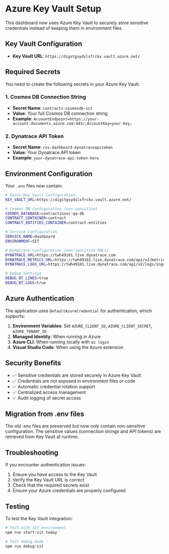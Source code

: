# Azure Key Vault Setup

This dashboard now uses Azure Key Vault to securely store sensitive credentials instead of keeping them in environment files.

## Key Vault Configuration

- **Key Vault URL**: `https://digstgsydslsfrckv.vault.azure.net/`

## Required Secrets

You need to create the following secrets in your Azure Key Vault:

### 1. Cosmos DB Connection String
- **Secret Name**: `contracts-cosmosdb-sit`
- **Value**: Your full Cosmos DB connection string
- **Example**: `AccountEndpoint=https://your-account.documents.azure.com:443/;AccountKey=your-key;`

### 2. Dynatrace API Token
- **Secret Name**: `cos-dashboard-dynatraceapitoken`
- **Value**: Your Dynatrace API token
- **Example**: `your-dynatrace-api-token-here`

## Environment Configuration

Your `.env` files now contain:

```bash
# Azure Key Vault Configuration
KEY_VAULT_URL=https://digstgsydslsfrckv.vault.azure.net/

# Cosmos DB Configuration (non-sensitive)
COSMOS_DATABASE=contractinsvc-qa-db
CONTRACT_CONTAINER=contract
CONTRACT_ENTITIES_CONTAINER=contract-entities

# Service Configuration
SERVICE_NAME=dashboard
ENVIRONMENT=SIT

# Dynatrace Configuration (non-sensitive URLs)
DYNATRACE_URL=https://twh49101.live.dynatrace.com
DYNATRACE_METRICS_URL=https://twh49101.live.dynatrace.com/api/v2/metrics/ingest
DYNATRACE_LOGS_URL=https://twh49101.live.dynatrace.com/api/v2/logs/ingest

# Debug Settings
DEBUG_DT_LINES=true
DEBUG_DT_LOGS=true
```

## Azure Authentication

The application uses `DefaultAzureCredential` for authentication, which supports:

1. **Environment Variables**: Set `AZURE_CLIENT_ID`, `AZURE_CLIENT_SECRET`, `AZURE_TENANT_ID`
2. **Managed Identity**: When running in Azure
3. **Azure CLI**: When running locally with `az login`
4. **Visual Studio Code**: When using the Azure extension

## Security Benefits

- ✅ Sensitive credentials are stored securely in Azure Key Vault
- ✅ Credentials are not exposed in environment files or code
- ✅ Automatic credential rotation support
- ✅ Centralized access management
- ✅ Audit logging of secret access

## Migration from .env files

The old .env files are preserved but now only contain non-sensitive configuration. The sensitive values (connection strings and API tokens) are retrieved from Key Vault at runtime.

## Troubleshooting

If you encounter authentication issues:

1. Ensure you have access to the Key Vault
2. Verify the Key Vault URL is correct
3. Check that the required secrets exist
4. Ensure your Azure credentials are properly configured

## Testing

To test the Key Vault integration:

```bash
# Test with SIT environment
npm run start:sit today

# Test debug mode
npm run debug:sit
```

